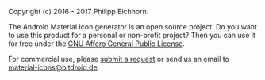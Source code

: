 Copyright (c) 2016 - 2017 Philipp Eichhorn.

The Android Material Icon generator is an open source project. Do you want to use
this product for a personal or non-profit project? Then you can use it for free
under the [GNU Affero General Public License](LICENSE-commercial.md).

For commercial use, please
[submit a request](https://goo.gl/forms/zX8GZ3Jz89SRyHdJ2) or send us an email
to material-icons@bitdroid.de.
